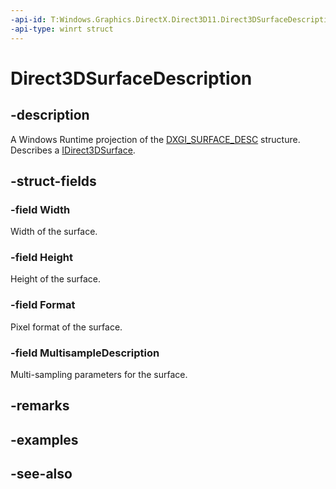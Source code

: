 ```yaml
---
-api-id: T:Windows.Graphics.DirectX.Direct3D11.Direct3DSurfaceDescription
-api-type: winrt struct
---
```


<!-- Structure syntax.
public struct Direct3DSurfaceDescription 
-->

# Direct3DSurfaceDescription

## -description
A Windows Runtime projection of the [DXGI_SURFACE_DESC](https://msdn.microsoft.com/library/windows/desktop/bb173074) structure. Describes a [IDirect3DSurface](idirect3dsurface.md).

## -struct-fields

### -field Width
Width of the surface.
    

### -field Height
Height of the surface.
    

### -field Format
Pixel format of the surface.
    

### -field MultisampleDescription
Multi-sampling parameters for the surface.
    

## -remarks

## -examples

## -see-also
